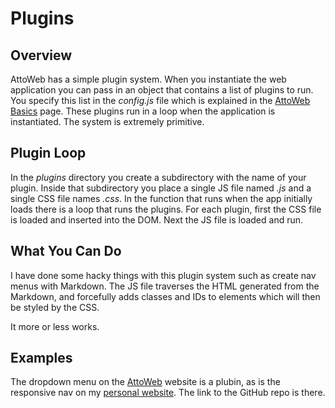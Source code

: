 # Plugins

## Overview
AttoWeb has a simple plugin system. When you instantiate the web application you
can pass in an object that contains a list of plugins to run. You specify this list
in the _config.js_ file which is explained in the [AttoWeb Basics](#source=content/attoweb-basics.md&target=main) page.
These plugins run in a loop when the application is instantiated. The system is
extremely primitive.

## Plugin Loop
In the _plugins_ directory you create a subdirectory with the name of your plugin.
Inside that subdirectory you place a single JS file named _<plugin name>.js_ and
a single CSS file names _<plugin name>.css_. In the function that runs when the app
initially loads there is a loop that runs the plugins. For each plugin, first
the CSS file is loaded and inserted into the DOM. Next the JS file is loaded and
run.

## What You Can Do
I have done some hacky things with this plugin system such as create nav menus
with Markdown. The JS file traverses the HTML generated from the Markdown, and
forcefully adds classes and IDs to elements which will then be styled by the CSS.

It more or less works.

## Examples
The dropdown menu on the [AttoWeb](http://attoweb.org) website is a plubin, as is
the responsive nav on my [personal website](http://arielbalter.com). The link
to the GitHub repo is there.